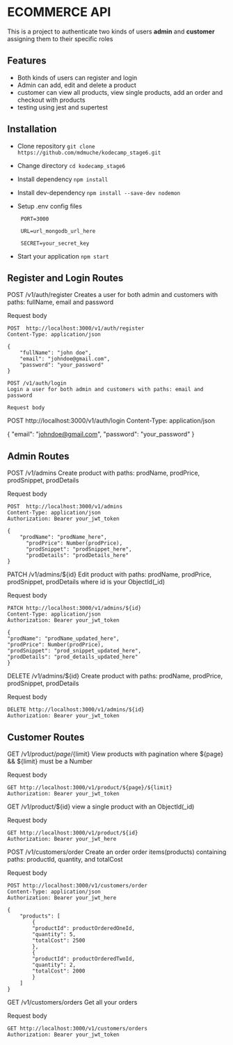 # ECOMMERCE API

This is a project to authenticate two kinds of users **admin** and **customer** assigning them to their specific roles

## Features

- Both kinds of users can register and login
- Admin can add, edit and delete a product
- customer can view all products, view single products, add an order and checkout with products
- testing using jest and supertest

## Installation

- Clone repository
  `git clone https://github.com/mdmuche/kodecamp_stage6.git`

- Change directory
  `cd kodecamp_stage6`

- Install dependency
  `npm install`

- Install dev-dependency
  `npm install --save-dev nodemon`

- Setup .env config files

  ```
   PORT=3000

   URL=url_mongodb_url_here

   SECRET=your_secret_key
  ```

- Start your application
  `npm start`

## Register and Login Routes

POST /v1/auth/register
Creates a user for both admin and customers with paths: fullName, email and password

Request body

```
POST  http://localhost:3000/v1/auth/register
Content-Type: application/json

{
    "fullName": "john doe",
    "email": "johndoe@gmail.com",
    "password": "your_password"
}

POST /v1/auth/login
Login a user for both admin and customers with paths: email and password

Request body
```

POST http://localhost:3000/v1/auth/login
Content-Type: application/json

{
"email": "johndoe@gmail.com",
"password": "your_password"
}

## Admin Routes

POST /v1/admins
Create product with paths: prodName, prodPrice, prodSnippet, prodDetails

Request body

```
POST  http://localhost:3000/v1/admins
Content-Type: application/json
Authorization: Bearer your_jwt_token

{
    "prodName": "prodName_here",
      "prodPrice": Number(prodPrice),
      "prodSnippet": "prodSnippet_here",
      "prodDetails": "prodDetails_here"
}
```

PATCH /v1/admins/${id}
Edit product with paths: prodName, prodPrice, prodSnippet, prodDetails where id is your ObjectId(\_id)

Request body

```
PATCH http://localhost:3000/v1/admins/${id}
Content-Type: application/json
Authorization: Bearer your_jwt_token

{
"prodName": "prodName_updated_here",
"prodPrice": Number(prodPrice),
"prodSnippet": "prod_snippet_updated_here",
"prodDetails": "prod_details_updated_here"
}
```

DELETE /v1/admins/${id}
Create product with paths: prodName, prodPrice, prodSnippet, prodDetails

Request body

```
DELETE http://localhost:3000/v1/admins/${id}
Authorization: Bearer your_jwt_token
```

## Customer Routes

GET /v1/product/${page}/${limit}
View products with pagination where ${page} && ${limit} must be a Number

Request body

```
GET http://localhost:3000/v1/product/${page}/${limit}
Authorization: Bearer your_jwt_token
```

GET /v1/product/${id}
view a single product with an ObjectId(\_id)

Request body

```
GET http://localhost:3000/v1/product/${id}
Authorization: Bearer your_jwt_here
```

POST /v1/customers/order
Create an order order items(products) containing paths: productId, quantity, and totalCost

Request body

```
POST http://localhost:3000/v1/customers/order
Content-Type: application/json
Authorization: Bearer your_jwt_here

{
    "products": [
        {
        "productId": productOrderedOneId,
        "quantity": 5,
        "totalCost": 2500
        },
        {
        "productId": productOrderedTwoId,
        "quantity": 2,
        "totalCost": 2000
        }
    ]
}
```

GET /v1/customers/orders
Get all your orders

Request body

```
GET http://localhost:3000/v1/customers/orders
Authorization: Bearer your_jwt_token
```
